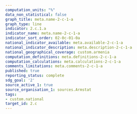 ```yaml
---
computation_units: "%"
data_non_statistical: false
graph_title: meta.name-2-c-1-a
graph_type: line
indicator: 2.c.1.a
indicator_name: meta.name-2-c-1-a
indicator_sort_order: 02-0c-01-0a
national_indicator_available: meta.available-2-c-1-a
national_indicator_description: meta.description-2-c-1-a
national_geographical_coverage: custom.armenia
computation_definitions: meta.definitions-2-c-1-a
computation_calculations: meta.calculations-2-c-1-a
comments_limitations: meta.comments-2-c-1-a
published: true
reporting_status: complete
sdg_goal: '2'
source_active_1: true
source_organisation_1: sources.Armstat
tags:
- custom.national
target_id: 2.c
---
```

